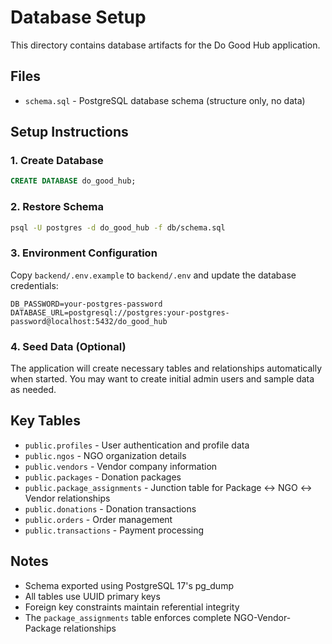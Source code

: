 # Database Setup

This directory contains database artifacts for the Do Good Hub application.

## Files

- `schema.sql` - PostgreSQL database schema (structure only, no data)

## Setup Instructions

### 1. Create Database
```sql
CREATE DATABASE do_good_hub;
```

### 2. Restore Schema
```bash
psql -U postgres -d do_good_hub -f db/schema.sql
```

### 3. Environment Configuration
Copy `backend/.env.example` to `backend/.env` and update the database credentials:
```env
DB_PASSWORD=your-postgres-password
DATABASE_URL=postgresql://postgres:your-postgres-password@localhost:5432/do_good_hub
```

### 4. Seed Data (Optional)
The application will create necessary tables and relationships automatically when started.
You may want to create initial admin users and sample data as needed.

## Key Tables
- `public.profiles` - User authentication and profile data
- `public.ngos` - NGO organization details
- `public.vendors` - Vendor company information  
- `public.packages` - Donation packages
- `public.package_assignments` - Junction table for Package ↔ NGO ↔ Vendor relationships
- `public.donations` - Donation transactions
- `public.orders` - Order management
- `public.transactions` - Payment processing

## Notes
- Schema exported using PostgreSQL 17's pg_dump
- All tables use UUID primary keys
- Foreign key constraints maintain referential integrity
- The `package_assignments` table enforces complete NGO-Vendor-Package relationships
